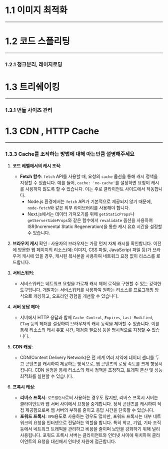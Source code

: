 

# 1.1 이미지 최적화
---


# 1.2 코드 스플리팅
---
### 1.2.1 청크분리, 레이지로딩


# 1.3 트리쉐이킹 
---
### 1.3.1 번들 사이즈 관리 

# 1.3 CDN , HTTP Cache
----



### 1.3.3 Cache를 조작하는 방법에 대해 아는만큼 설명해주세요 

1. **코드 레벨에서의 캐시 조작**:
    - **Fetch 함수**: `fetch` API를 사용할 때, 요청의 `cache` 옵션을 통해 캐시 정책을 지정할 수 있습니다. 예를 들어, `cache: 'no-cache'`를 설정하면 요청이 캐시를 사용하지 않도록 할 수 있습니다. 이는 주로 클라이언트 사이드에서 작동합니다.
        - Node.js 환경에서는 `fetch` API가 기본적으로 제공되지 않기 때문에, `node-fetch`와 같은 외부 라이브러리를 사용해야 합니다.
        - Next.js에서는 데이터 가져오기를 위해 `getStaticProps`나 `getServerSideProps`와 같은 함수에서 `revalidate` 옵션을 사용하여 ISR(Incremental Static Regeneration)을 통한 캐시 유효 시간을 설정할 수 있습니다.

1. **브라우저 캐시** 확인 : 사용자의 브라우저는 가장 먼저 자체 캐시를 확인합니다. 이전에 방문한 웹 페이지의 리소스(예: 이미지, CSS 파일, JavaScript 파일 등)가 브라우저 캐시에 있을 경우, 캐시된 복사본을 사용하여 네트워크 요청 없이 리소스를 로드합니다.
    
1. **서비스워커**:
    - 서비스워커는 네트워크 요청을 가로채 캐시 제어 로직을 구현할 수 있는 강력한 도구입니다. 개발자는 서비스워커를 사용하여 원하는 리소스를 프로그래밍 방식으로 캐싱하고, 오프라인 경험을 개선할 수 있습니다.
2. **서버 응답 헤더**:
    - 서버에서 HTTP 응답과 함께 `Cache-Control`, `Expires`, `Last-Modified`, `ETag` 등의 헤더를 설정하여 브라우저의 캐시 동작을 제어할 수 있습니다. 이를 통해 리소스의 캐시 유효 시간, 재검증 필요성 등을 명시적으로 지정할 수 있습니다.
3. **CDN 캐싱**:
    - CDN(Content Delivery Network)은 전 세계 여러 지역에 데이터 센터를 두고 콘텐츠를 캐시하여 제공하는 방식으로, 웹 콘텐츠의 로딩 속도를 크게 향상시킵니다. CDN 설정을 통해 리소스의 캐시 정책을 조정하고, 트래픽 분산 및 성능 최적화를 실현할 수 있습니다.
4. **프록시 캐싱**:
    - **리버스 프록시**: `로드밸런서`로써 사용하는 경우도 많지만, 리버스 프록시 서버는 클라이언트와 웹 서버 사이에서 요청을 중계합니다. 정적 콘텐츠를 캐시하여 직접 제공함으로써 웹 서버의 부하를 줄이고 응답 시간을 단축할 수 있습니다.
    - **포워드 프록시**: `VPN`용도로 사용하는 경우도 많지만, 포워드 프록시는 내부 네트워크의 요청을 인터넷으로 전달하는 역할을 합니다. 특히 학교, 기업, 기타 조직 등에서 네트워크 트래픽을 관리하고 비용을 줄이며 보안을 강화하기 위해 널리 사용됩니다. 포워드 프록시 서버는 클라이언트와 인터넷 사이에 위치하여 클라이언트의 요청을 대신해서 인터넷 자원에 접근합니다.